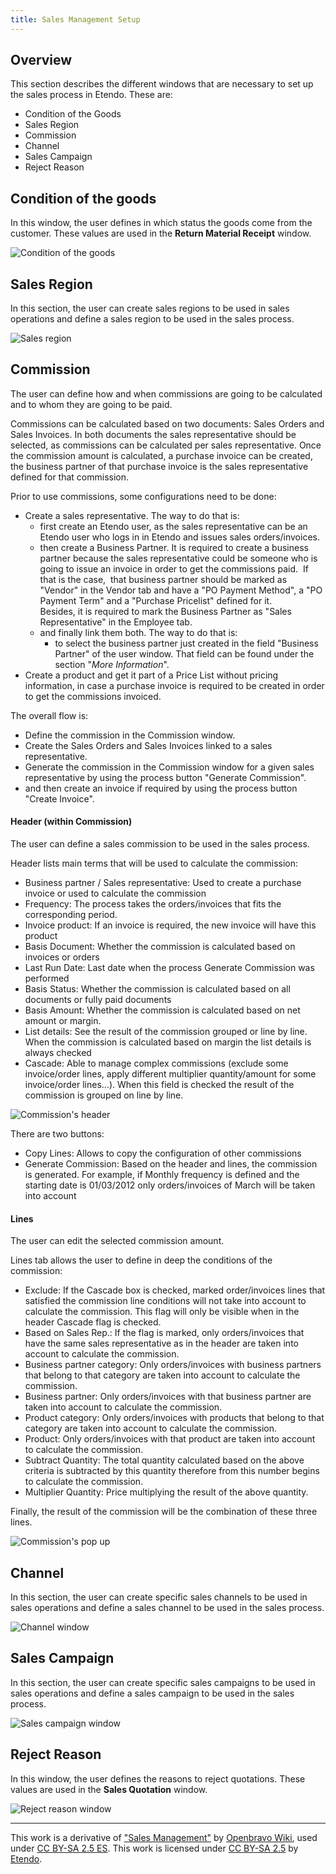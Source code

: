 ```yaml
---
title: Sales Management Setup
---
```

## Overview

This section describes the different windows that are necessary to set up the sales process in Etendo. These are:

- Condition of the Goods
- Sales Region
- Commission
- Channel
- Sales Campaign
- Reject Reason

## **Condition of the goods**

In this window, the user defines in which status the goods come from the customer. These values are used in the **Return Material Receipt** window.

![Condition of the goods](https://drive.google.com/uc?export=view&id=12vgLwH05GA2eHFM0hO6gh-oMJB8wQnae )

## **Sales Region**

In this section, the user can create sales regions to be used in sales operations and define a sales region to be used in the sales process.

![Sales region](https://drive.google.com/uc?export=view&id=1vcGKHAFpkqZTXMU1upjaphEvhkU3Gw2F )

## **Commission**

The user can define how and when commissions are going to be calculated and to whom they are going to be paid.

Commissions can be calculated based on two documents: Sales Orders and Sales Invoices. In both documents the sales representative should be selected, as commissions can be calculated per sales representative. Once the commission amount is calculated, a purchase invoice can be created, the business partner of that purchase invoice is the sales representative defined for that commission.

Prior to use commissions, some configurations need to be done:

-   Create a sales representative. The way to do that is:
    -   first create an Etendo user, as the sales representative can be an Etendo user who logs in in Etendo and issues sales orders/invoices.
    -   then create a Business Partner. It is required to create a business partner because the sales representative could be someone who is going to issue an invoice in order to get the commissions paid.  If that is the case,  that business partner should be marked as "Vendor" in the Vendor tab and have a "PO Payment Method", a "PO Payment Term" and a "Purchase Pricelist" defined for it.  
        Besides, it is required to mark the Business Partner as "Sales Representative" in the Employee tab.
    -   and finally link them both. The way to do that is:
        -   to select the business partner just created in the field "Business Partner" of the user window. That field can be found under the section "*More Information*".
-   Create a product and get it part of a Price List without pricing information, in case a purchase invoice is required to be created in order to get the commissions invoiced.

The overall flow is:

-   Define the commission in the Commission window.
-   Create the Sales Orders and Sales Invoices linked to a sales representative.
-   Generate the commission in the Commission window for a given sales representative by using the process button "Generate Commission".
-   and then create an invoice if required by using the process button "Create Invoice". 

#### Header (within Commission) 

The user can define a sales commission to be used in the sales process.

Header lists main terms that will be used to calculate the commission:

-   Business partner / Sales representative: Used to create a purchase invoice or used to calculate the commission
-   Frequency: The process takes the orders/invoices that fits the corresponding period.
-   Invoice product: If an invoice is required, the new invoice will have this product
-   Basis Document: Whether the commission is calculated based on invoices or orders
-   Last Run Date: Last date when the process Generate Commission was performed
-   Basis Status: Whether the commission is calculated based on all documents or fully paid documents
-   Basis Amount: Whether the commission is calculated based on net amount or margin.
-   List details: See the result of the commission grouped or line by line. When the commission is calculated based on margin the list details is always checked
-   Cascade: Able to manage complex commissions (exclude some invoice/order lines, apply different multiplier quantity/amount for some invoice/order lines...). When this field is checked the result of the commission is grouped on line by line.

![Commission's header](https://drive.google.com/uc?export=view&id=11LiWjvIEjdQ143R2q6TUmJyJ2HRbtqpD)

There are two buttons:

-   Copy Lines: Allows to copy the configuration of other commissions
-   Generate Commission: Based on the header and lines, the commission is generated. For example, if Monthly frequency is defined and the starting date is 01/03/2012 only orders/invoices of March will be taken into account

#### Lines

The user can edit the selected commission amount.

Lines tab allows the user to define in deep the conditions of the commission:

-   Exclude: If the Cascade box is checked, marked order/invoices lines that satisfied the commission line conditions will not take into account to calculate the commission. This flag will only be visible when in the header Cascade flag is checked.
-   Based on Sales Rep.: If the flag is marked, only orders/invoices that have the same sales representative as in the header are taken into account to calculate the commission.
-   Business partner category: Only orders/invoices with business partners that belong to that category are taken into account to calculate the commission.
-   Business partner: Only orders/invoices with that business partner are taken into account to calculate the commission.
-   Product category: Only orders/invoices with products that belong to that category are taken into account to calculate the commission.
-   Product: Only orders/invoices with that product are taken into account to calculate the commission.
-   Subtract Quantity: The total quantity calculated based on the above criteria is subtracted by this quantity therefore from this number begins to calculate the commission.
-   Multiplier Quantity: Price multiplying the result of the above quantity.

Finally, the result of the commission will be the combination of these three lines.

![Commission's pop up](https://drive.google.com/uc?export=view&id=1GZ90ujr5lfIIci69XYa8q-tMA7nb76_f)

## **Channel**

In this section, the user can create specific sales channels to be used in sales operations and define a sales channel to be used in the sales process.

![Channel window](https://drive.google.com/uc?export=view&id=1BFtERRlthvXGBH9eadge2BdYwXJTqm4Z)

## **Sales Campaign**

In this section, the user can create specific sales campaigns to be used in sales operations and define a sales campaign to be used in the sales process.

![Sales campaign window](https://drive.google.com/uc?export=view&id=1SwdM8FP349N8HNZhQF546HuE6rIzvoak)


## **Reject Reason**

In this window, the user defines the reasons to reject quotations. These values are used in the **Sales Quotation** window.

![Reject reason window](https://drive.google.com/uc?export=view&id=1zSNCUs2uojZGChPlX77p57T5i3J5vwaD)

---
This work is a derivative of ["Sales Management"](http://wiki.openbravo.com/wiki/Sales_Management) by [Openbravo Wiki](http://wiki.openbravo.com/wiki/Welcome_to_Openbravo), used under [CC BY-SA 2.5 ES](https://creativecommons.org/licenses/by-sa/2.5/es/). This work is licensed under [CC BY-SA 2.5](https://creativecommons.org/licenses/by-sa/2.5/) by [Etendo](https://etendo.software).